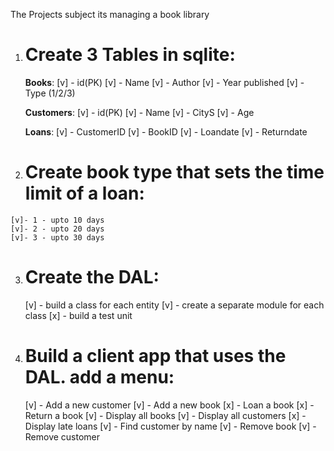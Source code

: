 The Projects subject its managing a book library
1. # Create 3 Tables in sqlite:
    **Books**:
            [v] - id(PK)
            [v] - Name
            [v] - Author
            [v] - Year published
            [v] - Type (1/2/3)

    **Customers**:
            [v] - id(PK) 
            [v] - Name
            [v] - CityS
            [v] - Age

    **Loans**:
            [v] - CustomerID
            [v] - BookID
            [v] - Loandate
            [v] - Returndate

2.    # Create book type that sets the time limit of a loan:
    [v]- 1 - upto 10 days
    [v]- 2 - upto 20 days
    [v]- 3 - upto 30 days
3. # Create the DAL:
    [v] - build a class for each entity
    [v] - create a separate module for each class
    [x] - build a test unit

4. # Build a client app that uses the DAL. add a menu:
    [v] - Add a new customer
    [v] - Add a new book
    [x] - Loan a book
    [x] - Return a book
    [v] - Display all books
    [v] - Display all customers
    [x] - Display late loans
    [v] - Find customer by name
    [v] - Remove book
    [v] - Remove customer